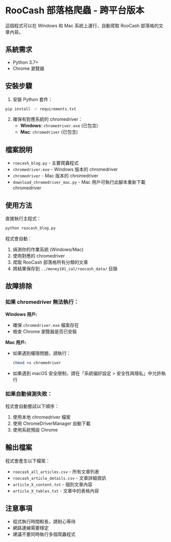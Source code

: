 # RooCash 部落格爬蟲 - 跨平台版本

這個程式可以在 Windows 和 Mac 系統上運行，自動爬取 RooCash 部落格的文章內容。

## 系統需求

- Python 3.7+
- Chrome 瀏覽器

## 安裝步驟

1. 安裝 Python 套件：

```bash
pip install -r requirements.txt
```

2. 確保有對應系統的 chromedriver：
   - **Windows**: `chromedriver.exe` (已包含)
   - **Mac**: `chromedriver` (已包含)

## 檔案說明

- `roocash_blog.py` - 主要爬蟲程式
- `chromedriver.exe` - Windows 版本的 chromedriver
- `chromedriver` - Mac 版本的 chromedriver
- `download_chromedriver_mac.py` - Mac 用戶可執行此腳本重新下載 chromedriver

## 使用方法

直接執行主程式：

```bash
python roocash_blog.py
```

程式會自動：

1. 偵測你的作業系統 (Windows/Mac)
2. 使用對應的 chromedriver
3. 爬取 RooCash 部落格所有分類的文章
4. 將結果保存到 `../money101_cal/roocash_data/` 目錄

## 故障排除

### 如果 chromedriver 無法執行：

**Windows 用戶:**

- 確保 `chromedriver.exe` 檔案存在
- 檢查 Chrome 瀏覽器是否已安裝

**Mac 用戶:**

- 如果遇到權限問題，請執行：
  ```bash
  chmod +x chromedriver
  ```
- 如果遇到 macOS 安全限制，請在「系統偏好設定 > 安全性與隱私」中允許執行

### 如果自動偵測失敗：

程式會自動嘗試以下順序：

1. 使用本地 chromedriver 檔案
2. 使用 ChromeDriverManager 自動下載
3. 使用系統預設 Chrome

## 輸出檔案

程式會產生以下檔案：

- `roocash_all_articles.csv` - 所有文章列表
- `roocash_article_details.csv` - 文章詳細資訊
- `article_X_content.txt` - 個別文章內容
- `article_X_tables.txt` - 文章中的表格內容

## 注意事項

- 程式執行時間較長，請耐心等待
- 網路連線需要穩定
- 建議不要同時執行多個爬蟲程式
